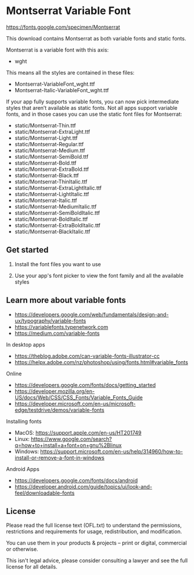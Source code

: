 Montserrat Variable Font
========================

https://fonts.google.com/specimen/Montserrat

This download contains Montserrat as both variable fonts and static fonts.

Montserrat is a variable font with this axis:
*  wght

This means all the styles are contained in these files:
*  Montserrat-VariableFont_wght.ttf
*  Montserrat-Italic-VariableFont_wght.ttf

If your app fully supports variable fonts, you can now pick intermediate styles
that aren’t available as static fonts. Not all apps support variable fonts, and
in those cases you can use the static font files for Montserrat:
*  static/Montserrat-Thin.ttf
*  static/Montserrat-ExtraLight.ttf
*  static/Montserrat-Light.ttf
*  static/Montserrat-Regular.ttf
*  static/Montserrat-Medium.ttf
*  static/Montserrat-SemiBold.ttf
*  static/Montserrat-Bold.ttf
*  static/Montserrat-ExtraBold.ttf
*  static/Montserrat-Black.ttf
*  static/Montserrat-ThinItalic.ttf
*  static/Montserrat-ExtraLightItalic.ttf
*  static/Montserrat-LightItalic.ttf
*  static/Montserrat-Italic.ttf
*  static/Montserrat-MediumItalic.ttf
*  static/Montserrat-SemiBoldItalic.ttf
*  static/Montserrat-BoldItalic.ttf
*  static/Montserrat-ExtraBoldItalic.ttf
*  static/Montserrat-BlackItalic.ttf

Get started
-----------

1. Install the font files you want to use

2. Use your app's font picker to view the font family and all the
available styles

Learn more about variable fonts
-------------------------------

*  https://developers.google.com/web/fundamentals/design-and-ux/typography/variable-fonts
*  https://variablefonts.typenetwork.com
*  https://medium.com/variable-fonts

In desktop apps

*  https://theblog.adobe.com/can-variable-fonts-illustrator-cc
*  https://helpx.adobe.com/nz/photoshop/using/fonts.html#variable_fonts

Online

*  https://developers.google.com/fonts/docs/getting_started
*  https://developer.mozilla.org/en-US/docs/Web/CSS/CSS_Fonts/Variable_Fonts_Guide
*  https://developer.microsoft.com/en-us/microsoft-edge/testdrive/demos/variable-fonts

Installing fonts

*  MacOS: https://support.apple.com/en-us/HT201749
*  Linux: https://www.google.com/search?q=how+to+install+a+font+on+gnu%2Blinux
*  Windows: https://support.microsoft.com/en-us/help/314960/how-to-install-or-remove-a-font-in-windows

Android Apps

*  https://developers.google.com/fonts/docs/android
*  https://developer.android.com/guide/topics/ui/look-and-feel/downloadable-fonts

License
-------
Please read the full license text (OFL.txt) to understand the permissions,
restrictions and requirements for usage, redistribution, and modification.

You can use them in your products & projects – print or digital,
commercial or otherwise.

This isn't legal advice, please consider consulting a lawyer and see the full
license for all details.
